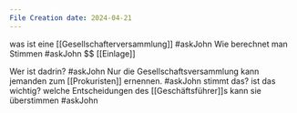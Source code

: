 ```yaml
---
File Creation date: 2024-04-21
---
```

was ist eine [[Gesellschafterversammlung]] #askJohn 
Wie berechnet man Stimmen #askJohn
$$
[[Einlage]]

Wer ist dadrin? #askJohn 
Nur die Gesellschaftsversammlung kann jemanden zum [[Prokuristen]] ernennen. #askJohn stimmt das? ist das wichtig?
welche Entscheidungen des [[Geschäftsführer]]s kann sie überstimmen #askJohn 